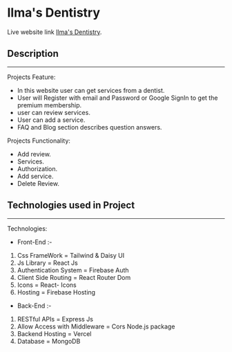 # Ilma's Dentistry

Live website link [Ilma's Dentistry](https://graphic-master-148cd.web.app/).

## Description

---

Projects Feature:

- In this website user can get services from a dentist.
- User will Register with email and Password or Google SignIn to get the premium membership.
- user can review services.
- User can add a service.
- FAQ and Blog section describes question answers.

Projects Functionality:

- Add review.
- Services.
- Authorization.
- Add service.
- Delete Review.

## Technologies used in Project

---

Technologies:

- Front-End :-

1. Css FrameWork = Tailwind & Daisy UI
2. Js Library = React Js
3. Authentication System = Firebase Auth
4. Client Side Routing = React Router Dom
5. Icons = React- Icons
6. Hosting = Firebase Hosting

- Back-End :-

1. RESTful APIs = Express Js
2. Allow Access with Middleware = Cors Node.js package
3. Backend Hosting = Vercel
4. Database = MongoDB

